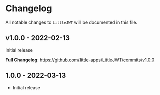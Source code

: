 # Changelog

All notable changes to `LittleJWT` will be documented in this file.

## v1.0.0 - 2022-02-13

Initial release

**Full Changelog**: https://github.com/little-apps/LittleJWT/commits/v1.0.0

## 1.0.0 - 2022-03-13

- Initial release

